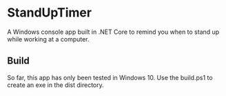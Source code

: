 # StandUpTimer
A Windows console app built in .NET Core to remind you when to stand up while working at a computer.

## Build
So far, this app has only been tested in Windows 10. Use the build.ps1 to create an exe in the dist directory.
